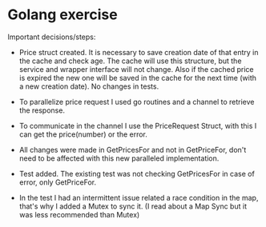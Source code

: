 # Golang exercise  
 Important decisions/steps:  

- Price struct created. It is necessary to save creation date of that entry in the cache and check age. The cache will use this structure, but the service and wrapper interface will not change. Also if the cached price is expired the new one will be saved in the cache for the next time (with a new creation date). No changes in tests.

- To parallelize price request I used go routines and a channel to retrieve the response.

- To communicate in the channel I use the PriceRequest Struct, with this I can get the price(number) or the error.

- All changes were made in GetPricesFor and not in GetPriceFor, don't need to be affected with this new paralleled implementation. 

- Test added. The existing test was not checking GetPricesFor in case of error, only GetPriceFor.

- In the test I had an intermittent issue related a race condition in the map, that's why I added a Mutex to sync it. (I read about a Map Sync but it was less recommended than Mutex) 
